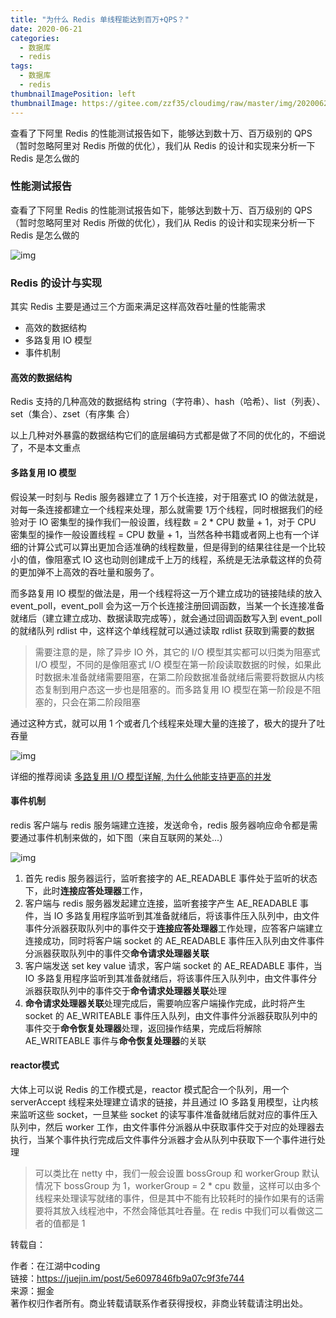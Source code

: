 ```yaml
---
title: "为什么 Redis 单线程能达到百万+QPS？"
date: 2020-06-21
categories:
  - 数据库
  - redis
tags:
  - 数据库
  - redis
thumbnailImagePosition: left
thumbnailImage: https://gitee.com/zzf35/cloudimg/raw/master/img/20200622190546.jpg
---
```


查看了下阿里 Redis 的性能测试报告如下，能够达到数十万、百万级别的 QPS（暂时忽略阿里对 Redis 所做的优化），我们从 Redis 的设计和实现来分析一下 Redis 是怎么做的

<!--more-->

### 性能测试报告

查看了下阿里 Redis 的性能测试报告如下，能够达到数十万、百万级别的 QPS（暂时忽略阿里对 Redis 所做的优化），我们从 Redis 的设计和实现来分析一下 Redis 是怎么做的

![img](https://gitee.com/zzf35/cloudimg/raw/master/img/20200622192839.jpg)



### Redis 的设计与实现

其实 Redis 主要是通过三个方面来满足这样高效吞吐量的性能需求

- 高效的数据结构
- 多路复用 IO 模型
- 事件机制

#### 高效的数据结构

Redis 支持的几种高效的数据结构 string（字符串）、hash（哈希）、list（列表）、set（集合）、zset（有序集 合）

以上几种对外暴露的数据结构它们的底层编码方式都是做了不同的优化的，不细说了，不是本文重点

#### 多路复用 IO 模型

假设某一时刻与 Redis 服务器建立了 1 万个长连接，对于阻塞式 IO 的做法就是，对每一条连接都建立一个线程来处理，那么就需要 1万个线程，同时根据我们的经验对于 IO 密集型的操作我们一般设置，线程数 = 2 * CPU 数量 + 1，对于 CPU 密集型的操作一般设置线程 = CPU 数量 + 1，当然各种书籍或者网上也有一个详细的计算公式可以算出更加合适准确的线程数量，但是得到的结果往往是一个比较小的值，像阻塞式 IO 这也动则创建成千上万的线程，系统是无法承载这样的负荷的更加弹不上高效的吞吐量和服务了。

而多路复用 IO 模型的做法是，用一个线程将这一万个建立成功的链接陆续的放入 event_poll，event_poll 会为这一万个长连接注册回调函数，当某一个长连接准备就绪后（建立建立成功、数据读取完成等），就会通过回调函数写入到 event_poll 的就绪队列 rdlist 中，这样这个单线程就可以通过读取 rdlist 获取到需要的数据

> 需要注意的是，除了异步 IO 外，其它的 I/O 模型其实都可以归类为阻塞式 I/O 模型，不同的是像阻塞式 I/O 模型在第一阶段读取数据的时候，如果此时数据未准备就绪需要阻塞，在第二阶段数据准备就绪后需要将数据从内核态复制到用户态这一步也是阻塞的。而多路复用 IO 模型在第一阶段是不阻塞的，只会在第二阶段阻塞

通过这种方式，就可以用 1 个或者几个线程来处理大量的连接了，极大的提升了吐吞量

![img](https://gitee.com/zzf35/cloudimg/raw/master/img/20200622190725.jpg)

详细的推荐阅读 [多路复用 I/O 模型详解, 为什么他能支持更高的并发](https://juejin.im/post/5d8eb024e51d45782113e0e1#heading-5)



#### 事件机制

redis 客户端与 redis 服务端建立连接，发送命令，redis 服务器响应命令都是需要通过事件机制来做的，如下图（来自互联网的某处...）



![img](https://gitee.com/zzf35/cloudimg/raw/master/img/20200622190811.jpg)



1. 首先 redis 服务器运行，监听套接字的 AE_READABLE 事件处于监听的状态下，此时**连接应答处理器**工作，
2. 客户端与 redis 服务器发起建立连接，监听套接字产生 AE_READABLE 事件，当 IO 多路复用程序监听到其准备就绪后，将该事件压入队列中，由文件事件分派器获取队列中的事件交于**连接应答处理器**工作处理，应答客户端建立连接成功，同时将客户端 socket 的 AE_READABLE 事件压入队列由文件事件分派器获取队列中的事件交**命令请求处理器关联**
3. 客户端发送 set key value 请求，客户端 socket 的 AE_READABLE 事件，当 IO 多路复用程序监听到其准备就绪后，将该事件压入队列中，由文件事件分派器获取队列中的事件交于**命令请求处理器关联**处理
4. **命令请求处理器关联**处理完成后，需要响应客户端操作完成，此时将产生 socket 的 AE_WRITEABLE 事件压入队列，由文件事件分派器获取队列中的事件交于**命令恢复处理器**处理，返回操作结果，完成后将解除 AE_WRITEABLE 事件与**命令恢复处理器**的关联

#### reactor模式

大体上可以说 Redis 的工作模式是，reactor 模式配合一个队列，用一个 serverAccept 线程来处理建立请求的链接，并且通过 IO 多路复用模型，让内核来监听这些 socket，一旦某些 socket 的读写事件准备就绪后就对应的事件压入队列中，然后 worker 工作，由文件事件分派器从中获取事件交于对应的处理器去执行，当某个事件执行完成后文件事件分派器才会从队列中获取下一个事件进行处理

> 可以类比在 netty 中，我们一般会设置 bossGroup 和 workerGroup 默认情况下 bossGroup 为 1，workerGroup = 2 * cpu 数量，这样可以由多个线程来处理读写就绪的事件，但是其中不能有比较耗时的操作如果有的话需要将其放入线程池中，不然会降低其吐吞量。在 redis 中我们可以看做这二者的值都是 1



转载自：

作者：在江湖中coding   
链接：https://juejin.im/post/5e6097846fb9a07c9f3fe744  
来源：掘金  
著作权归作者所有。商业转载请联系作者获得授权，非商业转载请注明出处。